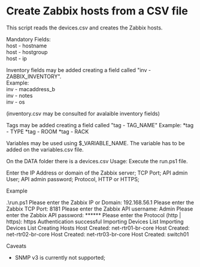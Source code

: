 # Create Zabbix hosts from a CSV file

This script reads the devices.csv and creates the Zabbix hosts.

Mandatory Fields:\
host - hostname\
host - hostgroup\
host - ip

Inventory fields may be added creating a field called "inv - ZABBIX_INVENTORY".\
Example:\
inv - macaddress_b\
inv - notes\
inv - os
  
  (inventory.csv may be consulted for avalaible inventory fields)

Tags may be added creating a field called "tag - TAG_NAME"
Example:
  *tag - TYPE
  *tag - ROOM
  *tag - RACK

Variables may be used using $_VARIABLE_NAME.
The variable has to be added on the variables.csv file.

On the DATA folder there is a devices.csv
Usage: 
Execute the run.ps1 file.

Enter the IP Address or domain of the Zabbix server;
TCP Port;
API admin User;
API admin password;
Protocol, HTTP or HTTPS;

Example

.\run.ps1
Please enter the Zabbix IP or Domain: 192.168.56.1
Please enter the Zabbix TCP Port: 8181
Please enter the Zabbix API username: Admin
Please enter the Zabbix API password: ******
Please enter the Protocol (http | https): https
Authentication successful
Importing Devices List
Importing Devices List
Creating Hosts
Host Created:  net-rtr01-br-core
Host Created:  net-rtr02-br-core
Host Created:  net-rtr03-br-core
Host Created:  switch01


Caveats
* SNMP v3 is currently not supported;




